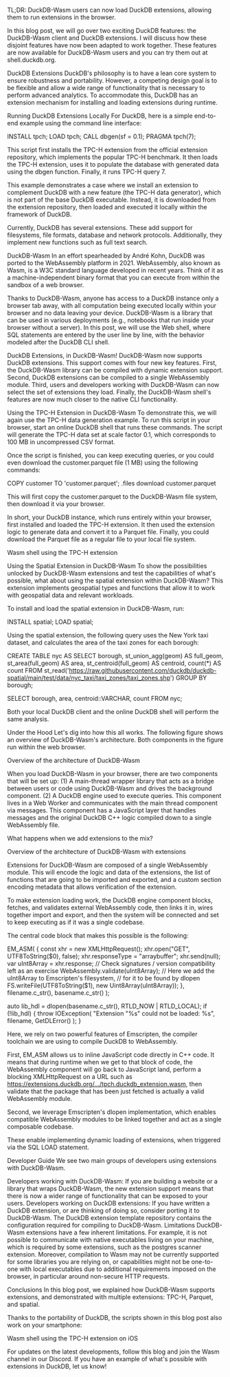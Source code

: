 TL;DR: DuckDB-Wasm users can now load DuckDB extensions, allowing them to run extensions in the browser.

In this blog post, we will go over two exciting DuckDB features: the DuckDB-Wasm client and DuckDB extensions. I will discuss how these disjoint features have now been adapted to work together. These features are now available for DuckDB-Wasm users and you can try them out at shell.duckdb.org.

DuckDB Extensions
DuckDB's philosophy is to have a lean core system to ensure robustness and portability. However, a competing design goal is to be flexible and allow a wide range of functionality that is necessary to perform advanced analytics. To accommodate this, DuckDB has an extension mechanism for installing and loading extensions during runtime.

Running DuckDB Extensions Locally
For DuckDB, here is a simple end-to-end example using the command line interface:

INSTALL tpch;
LOAD tpch;
CALL dbgen(sf = 0.1);
PRAGMA tpch(7);

This script first installs the TPC-H extension from the official extension repository, which implements the popular TPC-H benchmark. It then loads the TPC-H extension, uses it to populate the database with generated data using the dbgen function. Finally, it runs TPC-H query 7.

This example demonstrates a case where we install an extension to complement DuckDB with a new feature (the TPC-H data generator), which is not part of the base DuckDB executable. Instead, it is downloaded from the extension repository, then loaded and executed it locally within the framework of DuckDB.

Currently, DuckDB has several extensions. These add support for filesystems, file formats, database and network protocols. Additionally, they implement new functions such as full text search.

DuckDB-Wasm
In an effort spearheaded by André Kohn, DuckDB was ported to the WebAssembly platform in 2021. WebAssembly, also known as Wasm, is a W3C standard language developed in recent years. Think of it as a machine-independent binary format that you can execute from within the sandbox of a web browser.

Thanks to DuckDB-Wasm, anyone has access to a DuckDB instance only a browser tab away, with all computation being executed locally within your browser and no data leaving your device. DuckDB-Wasm is a library that can be used in various deployments (e.g., notebooks that run inside your browser without a server). In this post, we will use the Web shell, where SQL statements are entered by the user line by line, with the behavior modeled after the DuckDB CLI shell.

DuckDB Extensions, in DuckDB-Wasm!
DuckDB-Wasm now supports DuckDB extensions. This support comes with four new key features. First, the DuckDB-Wasm library can be compiled with dynamic extension support. Second, DuckDB extensions can be compiled to a single WebAssembly module. Third, users and developers working with DuckDB-Wasm can now select the set of extensions they load. Finally, the DuckDB-Wasm shell's features are now much closer to the native CLI functionality.

Using the TPC-H Extension in DuckDB-Wasm
To demonstrate this, we will again use the TPC-H data generation example. To run this script in your browser, start an online DuckDB shell that runs these commands. The script will generate the TPC-H data set at scale factor 0.1, which corresponds to 100 MB in uncompressed CSV format.

Once the script is finished, you can keep executing queries, or you could even download the customer.parquet file (1 MB) using the following commands:

COPY customer TO 'customer.parquet';
.files download customer.parquet

This will first copy the customer.parquet to the DuckDB-Wasm file system, then download it via your browser.

In short, your DuckDB instance, which runs entirely within your browser, first installed and loaded the TPC-H extension. It then used the extension logic to generate data and convert it to a Parquet file. Finally, you could download the Parquet file as a regular file to your local file system.

Wasm shell using the TPC-H extension

Using the Spatial Extension in DuckDB-Wasm
To show the possibilities unlocked by DuckDB-Wasm extensions and test the capabilities of what's possible, what about using the spatial extension within DuckDB-Wasm? This extension implements geospatial types and functions that allow it to work with geospatial data and relevant workloads.

To install and load the spatial extension in DuckDB-Wasm, run:

INSTALL spatial;
LOAD spatial;

Using the spatial extension, the following query uses the New York taxi dataset, and calculates the area of the taxi zones for each borough:

CREATE TABLE nyc AS
    SELECT
        borough,
        st_union_agg(geom) AS full_geom,
        st_area(full_geom) AS area,
        st_centroid(full_geom) AS centroid,
        count(*) AS count
    FROM
        st_read('https://raw.githubusercontent.com/duckdb/duckdb-spatial/main/test/data/nyc_taxi/taxi_zones/taxi_zones.shp')
GROUP BY borough;

SELECT borough, area, centroid::VARCHAR, count
FROM nyc;

Both your local DuckDB client and the online DuckDB shell will perform the same analysis.

Under the Hood
Let's dig into how this all works. The following figure shows an overview of DuckDB-Wasm's architecture. Both components in the figure run within the web browser.

Overview of the architecture of DuckDB-Wasm

When you load DuckDB-Wasm in your browser, there are two components that will be set up: (1) A main-thread wrapper library that acts as a bridge between users or code using DuckDB-Wasm and drives the background component. (2) A DuckDB engine used to execute queries. This component lives in a Web Worker and communicates with the main thread component via messages. This component has a JavaScript layer that handles messages and the original DuckDB C++ logic compiled down to a single WebAssembly file.

What happens when we add extensions to the mix?

Overview of the architecture of DuckDB-Wasm with extensions

Extensions for DuckDB-Wasm are composed of a single WebAssembly module. This will encode the logic and data of the extensions, the list of functions that are going to be imported and exported, and a custom section encoding metadata that allows verification of the extension.

To make extension loading work, the DuckDB engine component blocks, fetches, and validates external WebAssembly code, then links it in, wires together import and export, and then the system will be connected and set to keep executing as if it was a single codebase.

The central code block that makes this possible is the following:

EM_ASM(
    {
        const xhr = new XMLHttpRequest();
        xhr.open("GET", UTF8ToString($0), false);
        xhr.responseType = "arraybuffer";
        xhr.send(null);
        var uInt8Array = xhr.response;
        // Check signatures / version compatibility left as an exercise
        WebAssembly.validate(uInt8Array);
        // Here we add the uInt8Array to Emscripten's filesystem,
        // for it to be found by dlopen
        FS.writeFile(UTF8ToString($1), new Uint8Array(uInt8Array));
    },
    filename.c_str(), basename.c_str()
);

auto lib_hdl = dlopen(basename.c_str(), RTLD_NOW | RTLD_LOCAL);
if (!lib_hdl) {
    throw IOException(
      "Extension \"%s\" could not be loaded: %s",
      filename,
      GetDLError()
    );
}

Here, we rely on two powerful features of Emscripten, the compiler toolchain we are using to compile DuckDB to WebAssembly.

First, EM_ASM allows us to inline JavaScript code directly in C++ code. It means that during runtime when we get to that block of code, the WebAssembly component will go back to JavaScript land, perform a blocking XMLHttpRequest on a URL such as https://extensions.duckdb.org/…/tpch.duckdb_extension.wasm, then validate that the package that has been just fetched is actually a valid WebAssembly module.

Second, we leverage Emscripten's dlopen implementation, which enables compatible WebAssembly modules to be linked together and act as a single composable codebase.

These enable implementing dynamic loading of extensions, when triggered via the SQL LOAD statement.

Developer Guide
We see two main groups of developers using extensions with DuckDB-Wasm.

Developers working with DuckDB-Wasm: If you are building a website or a library that wraps DuckDB-Wasm, the new extension support means that there is now a wider range of functionality that can be exposed to your users.
Developers working on DuckDB extensions: If you have written a DuckDB extension, or are thinking of doing so, consider porting it to DuckDB-Wasm. The DuckDB extension template repository contains the configuration required for compiling to DuckDB-Wasm.
Limitations
DuckDB-Wasm extensions have a few inherent limitations. For example, it is not possible to communicate with native executables living on your machine, which is required by some extensions, such as the postgres scanner extension. Moreover, compilation to Wasm may not be currently supported for some libraries you are relying on, or capabilities might not be one-to-one with local executables due to additional requirements imposed on the browser, in particular around non-secure HTTP requests.

Conclusions
In this blog post, we explained how DuckDB-Wasm supports extensions, and demonstrated with multiple extensions: TPC-H, Parquet, and spatial.

Thanks to the portability of DuckDB, the scripts shown in this blog post also work on your smartphone:

Wasm shell using the TPC-H extension on iOS

For updates on the latest developments, follow this blog and join the Wasm channel in our Discord. If you have an example of what's possible with extensions in DuckDB, let us know!